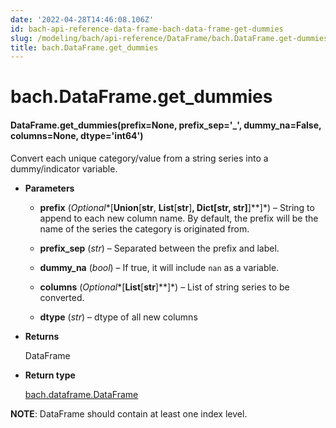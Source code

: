 ```yaml
---
date: '2022-04-28T14:46:08.106Z'
id: bach-api-reference-data-frame-bach-data-frame-get-dummies
slug: /modeling/bach/api-reference/DataFrame/bach.DataFrame.get-dummies/
title: bach.DataFrame.get_dummies
---
```


# bach.DataFrame.get_dummies


#### DataFrame.get_dummies(prefix=None, prefix_sep='_', dummy_na=False, columns=None, dtype='int64')
Convert each unique category/value from a string series into a dummy/indicator variable.


* **Parameters**

    
    * **prefix** (*Optional**[**Union**[**str**, **List**[**str**]**, **Dict**[**str**, **str**]**]**]*) – String to append to each new column name. By default, the prefix will be the name of
    the series the category is originated from.


    * **prefix_sep** (*str*) – Separated between the prefix and label.


    * **dummy_na** (*bool*) – If true, it will include `nan` as a variable.


    * **columns** (*Optional**[**List**[**str**]**]*) – List of string series to be converted.


    * **dtype** (*str*) – dtype of all new columns



* **Returns**

    DataFrame



* **Return type**

    [bach.dataframe.DataFrame](bach.DataFrame/#bach.DataFrame)


**NOTE**: DataFrame should contain at least one index level.

<!-- !! processed by numpydoc !! -->
